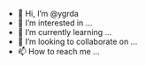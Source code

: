 - 👋 Hi, I’m @ygrda
- 👀 I’m interested in ...
- 🌱 I’m currently learning ...
- 💞️ I’m looking to collaborate on ...
- 📫 How to reach me ...

<!---
ygrda/ygrda is a ✨ special ✨ repository because its `README.md` (this file) appears on your GitHub profile.
You can click the Preview link to take a look at your changes.
--->
